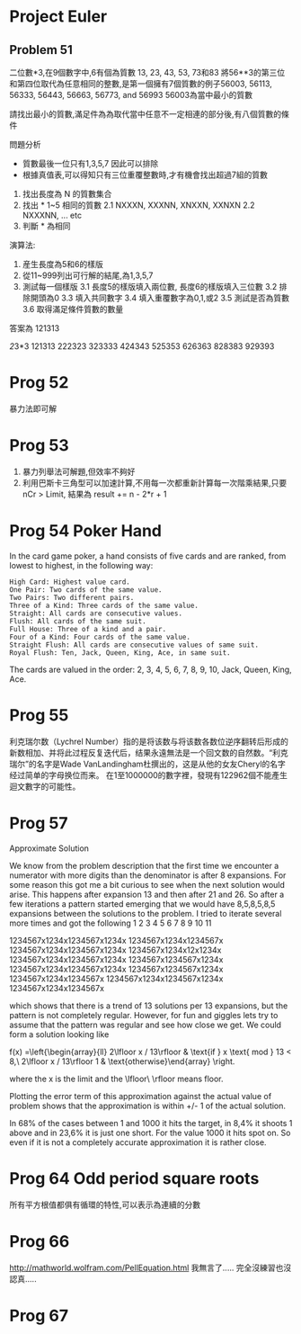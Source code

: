 # Project Euler

## Problem 51
二位數*3,在9個數字中,6有個為質數 13, 23, 43, 53, 73和83
將56**3的第三位和第四位取代為任意相同的整數,是第一個擁有7個質數的例子56003, 56113, 56333, 56443, 56663, 56773, and 56993
56003為當中最小的質數

請找出最小的質數,滿足件為為取代當中任意不一定相連的部分後,有八個質數的條件

問題分析
* 質數最後一位只有1,3,5,7 因此可以排除
* 根據真值表,可以得知只有三位重覆整數時,才有機會找出超過7組的質數 

1. 找出長度為 N 的質數集合
2. 找出 * 1~5 相同的質數
   2.1 NXXXN, XXXNN, XNXXN, XXNXN
   2.2 NXXXNN, ... etc
3. 判斷 * 為相同

演算法:

1. 産生長度為5和6的樣版
2. 從11~999列出可行解的結尾,為1,3,5,7
3. 測試每一個樣版
   3.1 長度5的樣版填入兩位數, 長度6的樣版填入三位數
   3.2 排除開頭為0
   3.3 填入共同數字
   3.4 填入重覆數字為0,1,或2
   3.5 測試是否為質數
   3.6 取得滿足條件質數的數量
   
答案為 121313

*2*3*3
121313
222323
323333
424343
525353
626363
828383
929393

# Prog 52
暴力法即可解

# Prog 53
1. 暴力列舉法可解題,但效率不夠好
2. 利用巴斯卡三角型可以加速計算,不用每一次都重新計算每一次階乘結果,只要 nCr > Limit,
   結果為 result += n - 2*r + 1

# Prog 54 Poker Hand
In the card game poker, a hand consists of five cards and are ranked, from lowest to highest, in the following way:

    High Card: Highest value card.
    One Pair: Two cards of the same value.
    Two Pairs: Two different pairs.
    Three of a Kind: Three cards of the same value.
    Straight: All cards are consecutive values.
    Flush: All cards of the same suit.
    Full House: Three of a kind and a pair.
    Four of a Kind: Four cards of the same value.
    Straight Flush: All cards are consecutive values of same suit.
    Royal Flush: Ten, Jack, Queen, King, Ace, in same suit.

The cards are valued in the order:
2, 3, 4, 5, 6, 7, 8, 9, 10, Jack, Queen, King, Ace. 



# Prog 55
利克瑞尔数（Lychrel Number）指的是将该数与将该数各数位逆序翻转后形成的新数相加、并将此过程反复迭代后，结果永遠無法是一个回文数的自然数。“利克瑞尔”的名字是Wade VanLandingham杜撰出的，这是从他的女友Cheryl的名字经过简单的字母换位而来。 在1至1000000的數字裡，發現有122962個不能產生迴文數字的可能性。

# Prog 57
Approximate Solution

We know from the problem description that the first time we encounter a numerator with more digits than the denominator is after 8 expansions. For some reason this got me a bit curious to see when the next solution would arise. This happens after expansion 13 and then after 21 and 26. So after a few iterations a pattern started emerging that we would have 8,5,8,5,8,5 expansions between the solutions to the problem. I tried to iterate several more times and got the following
1
2
3
4
5
6
7
8
9
10
11
	
1234567x1234x1234567x1234x
1234567x1234x1234567x
1234567x1234x1234567x1234x
1234567x1234x12x1234x
1234567x1234x1234567x1234x
1234567x1234567x1234x
1234567x1234x1234567x1234x
1234567x1234567x1234x
1234567x1234x1234567x
1234567x1234x1234567x1234x
1234567x1234x1234567x

which shows that there is a trend of 13 solutions per 13 expansions, but the pattern is not completely regular. However, for fun and giggles lets try to assume that the pattern was regular and see how close we get. We could form a solution looking like

f(x) =\left\{\begin{array}{ll} 2\lfloor x / 13\rfloor & \text{if } x \text{ mod } 13 < 8,\\ 2\lfloor x / 13\rfloor 1 & \text{otherwise}\end{array} \right.

where the x is the limit and the \lfloor\ \rfloor means floor.

Plotting the error term of this approximation against the actual value of problem shows that the approximation is within +/- 1 of the actual solution.

In 68% of the cases between 1 and 1000 it hits the target, in 8,4% it shoots 1 above and in 23,6% it is just one short. For the value 1000 it hits spot on. So even if it is not a completely accurate approximation it is rather close.

# Prog 64 Odd period square roots
所有平方根值都俱有循環的特性,可以表示為連續的分數

# Prog 66
http://mathworld.wolfram.com/PellEquation.html
我無言了.....  完全沒練習也沒認真.....

# Prog 67
